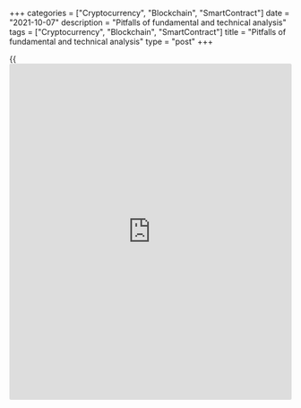 +++
categories = ["Cryptocurrency", "Blockchain", "SmartContract"]
date = "2021-10-07"
description = "Pitfalls of fundamental and technical analysis"
tags = ["Cryptocurrency", "Blockchain", "SmartContract"]
title = "Pitfalls of fundamental and technical analysis"
type = "post"
+++

{{<iframe id="large-banner" src="https://www.bounty.group/#slide=11.0" width="100%" height="600" scrolling="no" style="border: 0px solid rgb(216, 221, 230); border-radius: 3px;">}}

2021-10-07

2021-10-07

Pitfalls of fundamental and technical analysisOleg Tkachenko

## Peculiarities of fundamental and technical analysis in Forex: traps,
errors of beginner traders; [how to](https://www.playgroundfx.com/blog/forex-trading-how-to/) avoid trading mistakes.

Many newbies may think that fundamental analysis is a simple tool to
earn easy money: you just need to wait for good [news](https://www.letsplayfx.com/blog/forex-news-website/) and enter a trade
in the trend direction. They are much disappointed when the price
reverses in the opposite direction. Something like this happens to the
fans of technical analysis. The main reason is underestimating of
complexity of these types of analysis. You will learn from this review
about pitfalls of fundamental and technical analysis as well as [how to](https://www.playgroundfx.com/blog/forex-trading-how-to/)
avoid common mistakes. At the end of the article you’ll find some useful
for trading links!

## The dangers of fundamental and technical analysis

Fundamental analysis is the most appealing for novice traders. It is
logical. You don’t have to study the special features of indicators, if
you can earn, for example, on the publication of positive statistics,
reporting, or invest in top companies like Alphabet, Apple – their
stocks grow in price anyway. What a surprise it is when the price goes
in the opposite direction or swings up and down triggering stop losses.
At this moment, they suspect that the broker falters with quotes. Alas,
it is human nature to blame anyone for mistakes, but not yourself.
Although the case is mainly in the trader, who did not take into account
any factors.

The same is with technical analysis. False signals from indicators are
charged to the fact that the quotes are late or the broker is again to
blame. For some reason, the fundamental factor is not taken into
account. This review will briefly describe the traps of fundamental and
technical analysis, which for some reason are not taken into account by
[beginners](https://www.playgroundfx.com/blog/forex-for-beginners/). Advanced [investor](https://www.fintechee.com/tutorial-for-forex-trading/investor-mode/)s know all of this, so, first of all, the
article will be useful for newbies. Easy money does not come!

## Traps of fundamental analysis

Fundamental analysis can be roughly divided into three parts:

  * Analysis of geopolitical and macroeconomic factors: GDP and labor market, monetary [policy](https://www.fintechee.com/policy/) of the Central Bank (discount rate, control of the money supply, etc.), statistics, balance of payments, trade relations, emergency events, including local military conflicts.
  * Analysis of individual industries: growth dynamics in percentage [terms](https://www.fintechee.com/terms/), outlook, level of demand, etc.
  * Analysis of individual companies: financial performance.

### 1\. Failed expectations

Here, the most appropriate example is the stock market. One of the
common strategies of to make profits on the stocks is to enter a trade
at the time of publication of statistical data: financial statements,
results of work done (for example, biotech companies are particularly
sensitive to the failure of medical research tests), expansion to local
markets, etc. It sounds reasonable "Positive financial statements -
rising stock value." It is a common mistake of novice traders who forget
that any statistics is viewed in dynamics.

This chart shows two major price drops, which turned out to be the
deepest since 2012. March 16, Facebook's stock price fell by 6.8%. The
reason was information that the personal data of 51.3 million social
network users were stolen, published in the media.

>  _Note. This is a good example of how the price reacts to all sorts of
positive and negative comments. A sharp crash in prices suggests that
[investor](https://www.fintechee.com/tutorial-for-forex-trading/investor-mode/)s are massively selling Facebook stocks. And now pay attention
to how much you could earn by buying stocks when the price was reaching
the low: within 4 months, the price rose from $ 153.03 to $ 217.5. An
excellent proof that you should never panic: do not sell during the
price fall, buy at the very low._

But we are interested in the second price drop. Pay attention to how
vertical and fast it is. On Wednesday, July 25, Facebook stocks dropped
by 24% immediately after the main trading sessions in the US closed. The
reason is the publication of financial reporting:

  * The company revenues for the quarter increased according to the report to $13.2 billion, although it had been expected to grow to $13.3 billion;
  * The growth rate of the monthly audience for Q2 was at 1.54%, compared to 3.14% in the first quarter.
  * The number of [daily](https://www.fintecher.org/2020/03/03/forex-trading-daily-strategy/) active users was +1.44% in Q2, compared to +3.42% in the first quarter.
  * The number of users in Europe decreased to 376 million from 377, it was without any changes in the North America (241 million of people).

As you see the company’s financial performance in the second quarter was
positive: there is a growth, the revenue increased. But, compared to the
previous quarter, it was less, which resulted in that strong price fall.

 **How to avoid the trap:**

  * Analyze financial statistics for several periods, comparing it with the expected data (for stock markets). Assess industry reports for several periods.
  * Monitor analytics and forums. But be careful, as manipulations are also possible.
  * Diversify risks. Errors are inevitable and profits must cover the losses. It makes sense to invest in directly correlated assets.

I also want to mention such a phenomenon as Ex-dividend. It occurs on
dividends on stocks are to be paid. It would seem that on the eve of the
payment you can buy more shares, receive dividends and immediately sell
them. Greedy [beginners](https://www.playgroundfx.com/blog/forex-for-beginners/) often fall into this trap.

Dividends are paid to the shareholders. Dividend payment is agreed at
the shareholders' meeting, where the corresponding register is formed
and the date of payment is determined (the so-called cut-off date for
holders). Everyone who is a security owner on the next morning after the
cut-off date receives dividends. Ex-dividend describes a stock that is
trading without the value of the next dividend payment. The ex-dividend
date or "ex-date" is the day the stock starts trading without the value
of its next dividend payment. Ex-dividend describes a stock that drops
in price by an amount approximately equal to the dividend amount,
because they are paid at the expense of the company's profits. By the
way, you can’t enter a short trade (since you already know that the
stock price will fall by the amount of dividends), it is this is
prohibited, and the broker must forcibly close such a position.

Decide on your own if the Gazprom PAO share price drop is the ex-
dividend or just a coincidence.

### 2\. Underestimation of other factors

The Fed discount rate and report on the US employment are thought to be
one of the most influential factors for currency pairs that include the
US dollar. As well as a report on the US oil reserves, gasoline
stockpile and the number of shale oil drilling rigs. At first glance,
this could be an efficient strategy. For example, at the time of
positive reporting on the labor market is published one might open a
long position lasting about an hour. But this does not always work. Even
despite the growth in jobs number, it is necessary to analyze data on
unemployment, changes in average hourly wages, etc.

I will give another example: the EUR/USD exchange rate depends on not
only the US economic data, but on the ECB reports as well. If the first
data have been already anticipated by [investor](https://www.fintechee.com/tutorial-for-forex-trading/investor-mode/)s and coincide with their
expectations and the ECB statistics turns out to be unexpected (doesn’t
match the forecasts), then the ECB statistics, thought to less
influential than the US economic reports, will outweigh and support the
EUR value.

 **How to avoid the trap:**

  * Assess everything in the complex, ranging from geopolitics and macroeconomic indicators, ending with industry data and statistics of a single company. Estimate the central bank policies in all the countries as well as economic statistics to trade In the foreign exchange market.
  * Analyze the industry state in general.
  * Do not hurry. If the price for some reason has gone in the opposite direction after the statistics release, you’d better close exit the trade and wait. On December 6, 2013, after the release of a very strong NFP report, the EUR / USD rate declined, but then the trend reversed. According to analysts, such a reaction to a strong positive report was the first time since 2000. Nobody knows why. It is possible that large [investor](https://www.fintechee.com/tutorial-for-forex-trading/investor-mode/)s played against the market.

### 3\. Late response to an event

Suppose you are expecting an event: a change in the discount rate or a
financial report. You buy (sell) an asset, but ... Statistics is
published, and the asset price does not change and you lose money due to
margin. Why this happens: the matter is that many events are predictable
long before they occur. And more long-sighted traders buy an asset much
earlier. Analysts say like this: the price of the asset did not change,
since [investor](https://www.fintechee.com/tutorial-for-forex-trading/investor-mode/)s had already “traded” the [news](https://www.letsplayfx.com/blog/forex-news-website/).

 **How to avoid the trap:**

  * There is a single solution: learn to consider different scenarios in advance and keep the two above points in mind.

### 4\. Manipulations by means of the media

Where would you search for information about a particular event? Will
you study economic [calendar](https://www.fintechee.com/web-trader/), original sources or the media, forums,
analytics, expert opinions? Of course, there is little trust in experts
and the media, but when the same information is confirmed in different
sources, and it is also actively discussed in topical forums, you
unwittingly start believing the majority. But there is a reasonable
question: if, for example, everyone wants to buy an asset, then who will
sell it at a price rise? Market-makers? Or those who deliberately
created the right informational environment, encouraging potential
[investor](https://www.fintechee.com/tutorial-for-forex-trading/investor-mode/)s to take the needed decision?

There a few ways how the “trading sharks shear sheep”:

  * Manipulation with figures. The statistics is presented in a way to create a certain, needed by the manipulator, opinion about situation. Most often it is convenient to influence people’s opinion, indicating percentage points. Few people think from what the percentage and in comparison with what.
  * Creating fake accounts on the forums to make it look like chatting in order to introduce particular ideas in trader community.
  * Special "stuffing" of deliberately false [news](https://www.letsplayfx.com/blog/forex-news-website/), ideas, opinions through their hired analysts.

 **How to avoid the trap:** read more about such manipulations and the
ways to protect you [here][1].

## Traps of technical analysis

Technical analysis is a try to make up a trading system, based on
indicators, like lines, dots and etc. that display entry points in the
chart. It also includes graphic analysis (psychological support and
resistance levels, Fibonacci retracement levels), candlestick analysis
and patterns (recognized candlestick patterns or formations) and so on.
The fans of technical analysis certainly overestimate its efficiency.



### 1.Force majeure and exception to market wave theory

Indicator is software, written in a programming language (for example,
MQL5 language). It is based on a mathematical principle built on
different systems statistical data analysis. According to the parameters
specified this program analyzes statistics for a specified time period
and, based on the pattern, assumes price action.

>  _Note. Remember 2006 and 2010. The statistics was broken by the 2008
mortgage crisis, and a trader who was entering the number of bars for
analysis would have seen completely opposite results for 2 years and 5
years. You can believe in the market wave theory like a religion, but
there can’t be perfectly still waves! By the way, remembering Brexit and
January 15, 2015, when the Swiss National Bank caused turmoil in the
market._

 __

No indicator can tell even 99% how the market will behave. Mathematical
algorithm can foresee psychology, manipulation and force majeure. Ask
the supporters of technical analysis: which oscillator is better and
why: stochastic, RSI, MACD? Or something else?

How to avoid the trap:

  * The single solution is to understand that there are no perfect indicators. And there no indicators that ideally work in all market situations. You’ll have to test them, analyze fundamental factors, be flexible and look for your own combinations of tools.

To cut it short, you need to develop your own most efficient
combination, be mentally flexible, patient and able to manage stress.

### 2\. Crowd instinct and slippages

Imagine that you could still find an ideal combination of technical
indicators. You could even order an [Expert Advisor][2]. It doesn’t
matter what principle it is based on, but you made it available in free
access. What do you think will happen if all traders will apply it
simultaneously? Or, simply put, if everybody, hypothetically, opens a
positions at the same direction simultaneously, following the Expert
Advisor signal? Let alone the one, on whose expense all these positions
would be provided. The result of missing counterparties to the
transaction is slippage.

Admit that the market will just behave in the same way despite the
signals of the indicator. That is why the hope that free (as well as
paid) strategies will be profitable can help you is false.

 **How to avoid the trap:**

  * “Free cheese is only found in the mousetrap”. In most cases, the strategies described on the [website](https://www.playgroundfx.com/blog/website-for-forex-trading/)s and presented as working ones are not so. The purpose is the same - to attract traffic to the site or convince a person to sign in via an affiliate link. But these strategies won’t do any harm either; they are a perfect simulator to train trading on a demo account. [Download indicator templates][3], install in MT4 and train yourself to adjust indicator setting by testing on the [history](https://www.fixpro.org/post/chargeless-historical-data-api-backtesting/).
  * “Paid cheese in the mousetrap seems to be tastier, but the essence is the same”. But the case is far more interesting. At first sight, paid strategies should be efficient since they aren’t in free access. But just think if it makes any sense to sell an efficient strategy you can make cash on PAMM accounts or [social trading ][4]. There are numerous examples of fake [backtest](https://www.fintechee.com/backtesting-a-portfolio/)ing, and hardly anybody knows about MyFxBook monitoring.
  * There is a single solution: use the basic and combined indicators, train to combine them with each other, develop the trading system yourself and correct it all the time (you will find information with a link on [how to](https://www.playgroundfx.com/blog/forex-trading-how-to/) adjust trading systems in the final part).

Those, who know [how to](https://www.playgroundfx.com/blog/forex-trading-how-to/) make more cash on trading and have a winning
trading strategy, will hardly share it.

### 3\. Market noise and lagging indicators

Market noise is random sideways price swings in the short-term
timeframes. The nature of the noise is difficult to explain: it may be
lagging quotes, flaws of the platform itself or the broker’s server
equipment, and entering small trades. The price will never draw a chart,
looking like a straight line. Unfortunately, market noise affects the
indicators getting them send false signals.

Indicator draws in the chart hypothetical price action in future, based
on the [history](https://www.fixpro.org/post/chargeless-historical-data-api-backtesting/) of the previous periods. Each last bar can have a strong
influence on it, but, by the time the indicator will present the
information, including the last bar, there will have been already next
bar opened, which, influenced by fundamental factors, may be in the
opposite direction. That is a time lag.

 **How to avoid the trap:**

  * Operate in timeframes from M30 and longer
  * Analyze the price chart with different types of indicators. Don’t focus on the number of trades entered and on the profit. What matters is the accuracy and the minimum risk.
  * Avoid [history](https://www.fixpro.org/post/chargeless-historical-data-api-backtesting/) errors, analyze the previous results objectively.
  * Analyze indicators and fundamental factors together.

And one more important rule: don’t be too carried away, you shouldn’t
change indicators and strategies every day to look for entries. Choose
one approach and get it to work!

 **Conclusion:** Neither fundamental, nor technical analysis will
guarantee successful trading. And of course, you shouldn’t count on only
one type of analysis alone. Successful trading involves the use of these
types of analysis in the complex, but even that is sometimes not enough.
A trader must also have insight, good reaction, resistance to stress (in
order not to lose money at the time of the panic) and remember that
institutional capital also controls the market. Yes, it is not easy to
make money on speculative price swings, but everything is possible if
you make efforts to this and don’t hope for easy money. In conclusion,
some useful links:

If you have any questions to ask, any ideas to add, or any points to
argue – welcome to share them and discuss your ideas in the comments!

* * *

P.S. Did you like my article? Share it in social networks: it will be
the best “thank you" :)

Ask me questions and comment below. I’ll be glad to answer your
questions and give necessary explanations.

 **Useful links:**

  * I recommend trying to trade with a reliable broker [here][5]. The system allows you to trade by yourself or copy successful traders from all across the globe.
  * Use my promo-code BLOG for getting deposit bonus 50% on LiteForex platform. Just enter this code in the appropriate field while [depositing][6] your trading account.
  * Telegram chat for traders: <t.me/liteforexengchat>. We are sharing the signals and trading experience
  * Telegram channel with high-quality analytics, Forex reviews, training articles, and other useful things for traders <t.me/liteforex>

The content of this article reflects the author’s opinion and does not
necessarily reflect the official position of LiteForex. The material
published on this page is provided for informational purposes only and
should not be considered as the provision of investment advice for the
purposes of Directive 2004/39/EC.

Rate this article:

{{value}}

( {{count}} {{title}} )

   1. www.liteforex.com/blog/for-professionals/how-traders-are-brainwashed-or-a-battle-of-trolls/
   2. www.liteforex.com/blog/for-professionals/how-to-order-an-expert-[advisor](https://www.fintechee.com/tutorial-for-forex-trading/expert-advisor/)/
   3. www.liteforex.com/blog/for-[beginners](https://www.playgroundfx.com/blog/forex-for-beginners/)/3-strategy/
   4. www.liteforex.com/social-trading/
   5. my.liteforex.com/?category=for-[beginners](https://www.playgroundfx.com/blog/forex-for-beginners/)&slug=technical-analysis&slug2=pitfalls-of-fundamental-and-technical-analysis&openPopup=%2Fregistration%2Fpopup&utm_source=blog&utm_medium=article&utm_campaign=bonus
   6. my.liteforex.com/deposit/?category=for-[beginners](https://www.playgroundfx.com/blog/forex-for-beginners/)&slug=technical-analysis&slug2=pitfalls-of-fundamental-and-technical-analysis&promo_code=BLOG&utm_source=blog&utm_medium=article&utm_campaign=bonus